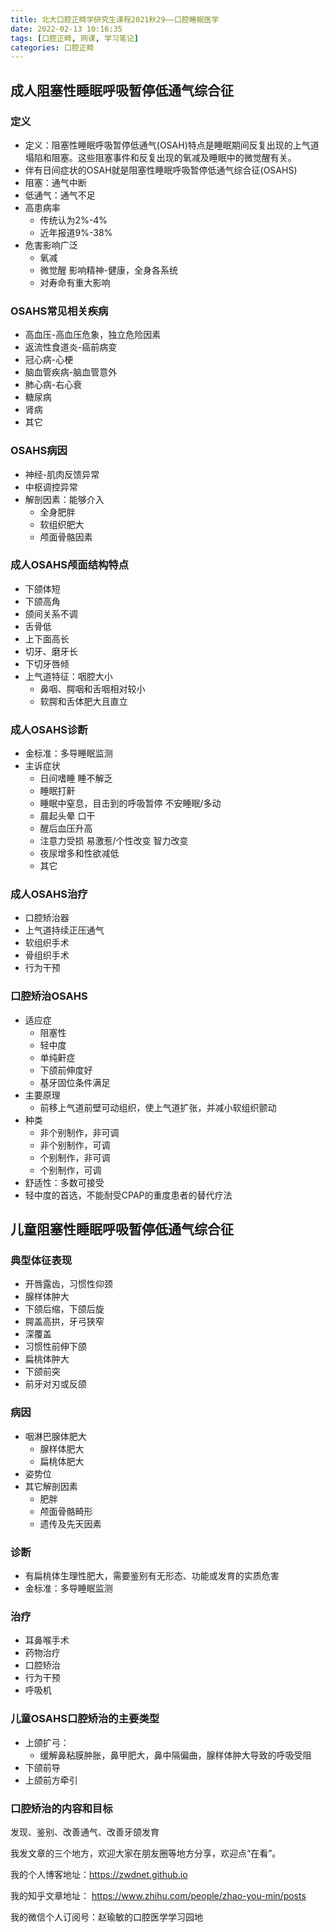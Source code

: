 ```yaml
---
title: 北大口腔正畸学研究生课程2021秋29——口腔睡眠医学
date: 2022-02-13 10:16:35
tags: [口腔正畸, 网课, 学习笔记]
categories: 口腔正畸
---
```

## 成人阻塞性睡眠呼吸暂停低通气综合征
### 定义
- 定义：阻塞性睡眠呼吸暂停低通气(OSAH)特点是睡眠期间反复出现的上气道塌陷和阻塞。这些阻塞事件和反复出现的氧减及睡眠中的微觉醒有关。
- 伴有日间症状的OSAH就是阻塞性睡眠呼吸暂停低通气综合征(OSAHS)
- 阻塞：通气中断
- 低通气：通气不足
- 高患病率
    * 传统认为2%-4%
    * 近年报道9%-38%
- 危害影响广泛
    * 氧减
    * 微觉醒 影响精神-健康，全身各系统
    * 对寿命有重大影响

### OSAHS常见相关疾病
- 高血压-高血压危象，独立危险因素
- 返流性食道炎-癌前病变
- 冠心病-心梗
- 脑血管疾病-脑血管意外
- 肺心病-右心衰
- 糖尿病
- 肾病
- 其它

### OSAHS病因
- 神经-肌肉反馈异常
- 中枢调控异常
- 解剖因素：能够介入
    * 全身肥胖
    * 软组织肥大
    * 颅面骨骼因素

### 成人OSAHS颅面结构特点
- 下颌体短
- 下颌高角
- 颌间关系不调
- 舌骨低
- 上下面高长
- 切牙、磨牙长
- 下切牙唇倾
- 上气道特征：咽腔大小
    * 鼻咽、腭咽和舌咽相对较小
    * 软腭和舌体肥大且直立

### 成人OSAHS诊断
- 金标准：多导睡眠监测
- 主诉症状
    * 日间嗜睡 睡不解乏
    * 睡眠打鼾
    * 睡眠中窒息，目击到的呼吸暂停 不安睡眠/多动
    * 晨起头晕 口干
    * 醒后血压升高
    * 注意力受损 易激惹/个性改变 智力改变
    * 夜尿增多和性欲减低
    * 其它

### 成人OSAHS治疗
- 口腔矫治器
- 上气道持续正压通气
- 软组织手术
- 骨组织手术
- 行为干预

### 口腔矫治OSAHS
- 适应症
    * 阻塞性
    * 轻中度
    * 单纯鼾症
    * 下颌前伸度好
    * 基牙固位条件满足
- 主要原理
    * 前移上气道前壁可动组织，使上气道扩张，并减小软组织颤动
- 种类
    * 非个别制作，非可调
    * 非个别制作，可调
    * 个别制作，非可调
    * 个别制作，可调
- 舒适性：多数可接受
- 轻中度的首选，不能耐受CPAP的重度患者的替代疗法

## 儿童阻塞性睡眠呼吸暂停低通气综合征
### 典型体征表现
- 开唇露齿，习惯性仰颈
- 腺样体肿大
- 下颌后缩，下颌后旋
- 腭盖高拱，牙弓狭窄
- 深覆盖
- 习惯性前伸下颌
- 扁桃体肿大
- 下颌前突
- 前牙对刃或反颌

### 病因
- 咽淋巴腺体肥大
    * 腺样体肥大
    * 扁桃体肥大
- 姿势位
- 其它解剖因素
    * 肥胖
    * 颅面骨骼畸形
    * 遗传及先天因素
    
### 诊断
- 有扁桃体生理性肥大，需要鉴别有无形态、功能或发育的实质危害
- 金标准：多导睡眠监测

### 治疗
- 耳鼻喉手术
- 药物治疗
- 口腔矫治
- 行为干预
- 呼吸机

### 儿童OSAHS口腔矫治的主要类型
- 上颌扩弓：
    * 缓解鼻粘膜肿胀，鼻甲肥大，鼻中隔偏曲，腺样体肿大导致的呼吸受阻
- 下颌前导
- 上颌前方牵引

### 口腔矫治的内容和目标
发现、鉴别、改善通气、改善牙颌发育



我发文章的三个地方，欢迎大家在朋友圈等地方分享，欢迎点“在看”。

我的个人博客地址：https://zwdnet.github.io

我的知乎文章地址： https://www.zhihu.com/people/zhao-you-min/posts

我的微信个人订阅号：赵瑜敏的口腔医学学习园地

